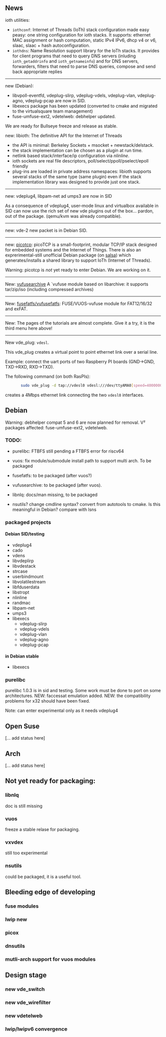 ## News

ioth utilities:

* `iothconf`: Internet of Threads (IoTh) stack configuration made easy peasy: one string configuration for ioth stacks.
It supports: ethernet MAC assignment or hash computation, static IPv4 IPv6, dhcp v4 or v6, slaac, slaac +
hash autoconfiguration.
* `iothdns`: Name Resolution support library for the IoTh stacks.
It provides  for client programs that need to query DNS servers (inluding `ioth_getaddrinfo` and `ioth_getnameinfo`)
and for DNS servers, forwarders, filters that need to parse DNS queries, compose and send back appropriate replies

---

new (Debian): 

* libvpoll-eventfd, vdeplug-slirp, vdeplug-vdels, vdeplug-vlan, vdeplug-agno, vdeplug-pcap are now in SID.
* libexecs package has been updated (converted to cmake and migrated to the virtualsquare team management)
* fuse-umfuse-ext2, vdetelweb: debhelper updated.

We are ready for Bullseye freeze and release as stable.

new: libioth: The definitive API for the Internet of Threads

* the API is minimal: Berkeley Sockets + msocket + newstack/delstack.
* the stack implementation can be chosen as a plugin at run time.
* netlink based stack/interface/ip configuration via _nlinline_.
* ioth sockets are real file descriptors, poll/select/ppoll/pselect/epoll friendly
* plug-ins are loaded in private address namespaces: libioth supports several stacks
of the same type (same plugin) even if the stack implementation library was designed to
provide just one stack.

---

new: vdeplug4, libpam-net ad umps3 are now in SID

As a consequence of vdeplug4, user-mode linux and virtualbox available in SID
can now use the rich set of new vde plugins out of the box... pardon, out of the package.
(qemu/kvm was already compatible).

---

new: vde-2 new packet is in Debian SID.

----

new: [picotcp](https://github.com/virtualsquare/picotcp): picoTCP is a small-footprint, 
modular TCP/IP stack designed for embedded systems and the Internet of Things. 
There is also an exprerimental-still unofficial Debian package (on 
[salsa](https://salsa.debian.org/virtualsquare-team/picotcp)) which
generates/installs a shared library to support IoTh (Internet of Threads).

Warning: picotcp is *not* yet ready to enter Debian. We are working on it.

----

New: [vufusearchive](https://github.com/virtualsquare/vufusearchive)
A `vufuse module based on libarchive: it supports tar/zip/iso (including compressed archives)

----

New: [fusefatfs/vufusefatfs](https://github.com/virtualsquare/fusefatfs): 
FUSE/VUOS-vufuse module for FAT12/16/32 and exFAT.

----

New: The pages of the tutorials are almost complete. Give it a try, it is the 
third menu here above!

----

New vde\_plug: `vdesl`.

This vde\_plug creates a virtual point to point ethernet link over a serial line.

Example: connect the uart ports of two Raspberry PI boards (GND-\>GND, TXD-\>RXD, RXD-\>TXD).

The following command (on both RasPIs):
```bash
       sudo vde_plug -d tap://vdesl0 vdesl:///dev/ttyAMA0[speed=4000000]
```

creates a 4Mbps ethernet link connecting the two `vdesl0` interfaces.


## Debian

Warning: debhelper compat 5 and 6 are now planned for removal. V² packages affected:
fuse-umfuse-ext2, vdetelweb.

### TODO:
  * purelibc: FTBFS still pending a FTBFS error for riscv64

  *	vuos: fix module/submodule install path to support multi arch. To be packaged
  * fusefatfs: to be packaged (after vuos?)
  * vufusearchive: to be packaged (after vuos).
  * libnlq: docs/man missing, to be packaged

  * nsutils? change cmdline syntax? convert from autotools to cmake. Is this meaningful in Debian? compare with lsns

### packaged projects 
#### Debian SID/testing
  * vdeplug4
  * cado
  * vdens
  * libvdeplirp
  * libvdestack
  * strcase
  * userbindmount
  * libvolatilestream
  * libfduserdata
  * libstropt
  * nlinline
  * randmac
  * libpam-net
  * umps3
  * libexecs 
	* vdeplug-slirp
	* vdeplug-vdels
	* vdeplug-vlan
	* vdeplug-agno
	* vdeplug-pcap

#### in Debian stable
  * libexecs 

### purelibc
purelibc 1.0.3 is in sid and testing. Some work must be done to port on some architectures.
NEW: faccessat emulation added. NEW: the compatibility problems for x32 should have been fixed.

Note: can enter experimental only as it needs vdeplug4

## Open Suse
[... add status here]

## Arch
[... add status here]

## Not yet ready for packaging:

### libnlq
doc is still missing

### vuos
freeze a stable relase for packaging.

### vxvdex
still too experimental

### nsutils
could be packaged, it is a useful tool.

## Bleeding edge of developing

### fuse modules

### lwip new

### picox

### dnsutils

### mutli-arch support for vuos modules

## Design stage

### new vde\_switch

### new vde\_wirefilter

### new vdetelweb

### lwip/lwipv6 convergence
